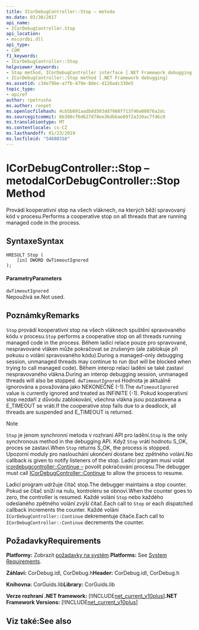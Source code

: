 ```yaml
---
title: ICorDebugController::Stop – metoda
ms.date: 03/30/2017
api_name:
- ICorDebugController.Stop
api_location:
- mscordbi.dll
api_type:
- COM
f1_keywords:
- ICorDebugController::Stop
helpviewer_keywords:
- Stop method, ICorDebugController interface [.NET Framework debugging]
- ICorDebugController::Stop method [.NET Framework debugging]
ms.assetid: c34e79be-a7fb-479e-8dec-d126a4c330e5
topic_type:
- apiref
author: rpetrusha
ms.author: ronpet
ms.openlocfilehash: 4cb5b091aadbdd503dd7988f713f40a00876a2dc
ms.sourcegitcommit: 6b308cf6d627d78ee36dbbae8972a310ac7fd6c8
ms.translationtype: MT
ms.contentlocale: cs-CZ
ms.lasthandoff: 01/23/2019
ms.locfileid: "54608316"
---
```

# <a name="icordebugcontrollerstop-method"></a><span data-ttu-id="7bf43-102">ICorDebugController::Stop – metoda</span><span class="sxs-lookup"><span data-stu-id="7bf43-102">ICorDebugController::Stop Method</span></span>
<span data-ttu-id="7bf43-103">Provádí kooperativní stop na všech vláknech, na kterých běží spravovaný kód v procesu.</span><span class="sxs-lookup"><span data-stu-id="7bf43-103">Performs a cooperative stop on all threads that are running managed code in the process.</span></span>  
  
## <a name="syntax"></a><span data-ttu-id="7bf43-104">Syntaxe</span><span class="sxs-lookup"><span data-stu-id="7bf43-104">Syntax</span></span>  
  
```  
HRESULT Stop (  
    [in] DWORD dwTimeoutIgnored  
);  
```  
  
#### <a name="parameters"></a><span data-ttu-id="7bf43-105">Parametry</span><span class="sxs-lookup"><span data-stu-id="7bf43-105">Parameters</span></span>  
 `dwTimeoutIgnored`  
 <span data-ttu-id="7bf43-106">Nepoužívá se.</span><span class="sxs-lookup"><span data-stu-id="7bf43-106">Not used.</span></span>  
  
## <a name="remarks"></a><span data-ttu-id="7bf43-107">Poznámky</span><span class="sxs-lookup"><span data-stu-id="7bf43-107">Remarks</span></span>  
 <span data-ttu-id="7bf43-108">`Stop` provádí kooperativní stop na všech vláknech spuštění spravovaného kódu v procesu.</span><span class="sxs-lookup"><span data-stu-id="7bf43-108">`Stop` performs a cooperative stop on all threads running managed code in the process.</span></span> <span data-ttu-id="7bf43-109">Během ladicí relace pouze pro spravované, nespravované vláken může pokračovat se zrušeným (ale zablokuje při pokusu o volání spravovaného kódu).</span><span class="sxs-lookup"><span data-stu-id="7bf43-109">During a managed-only debugging session, unmanaged threads may continue to run (but will be blocked when trying to call managed code).</span></span> <span data-ttu-id="7bf43-110">Během interop relaci ladění se také zastaví nespravovaného vlákna.</span><span class="sxs-lookup"><span data-stu-id="7bf43-110">During an interop debugging session, unmanaged threads will also be stopped.</span></span> <span data-ttu-id="7bf43-111">`dwTimeoutIgnored` Hodnota je aktuálně ignorována a považována jako NEKONEČNÉ (-1).</span><span class="sxs-lookup"><span data-stu-id="7bf43-111">The `dwTimeoutIgnored` value is currently ignored and treated as INFINITE (-1).</span></span> <span data-ttu-id="7bf43-112">Pokud kooperativní stop nezdaří z důvodu zablokování, všechna vlákna jsou pozastavena a E_TIMEOUT se vrátí.</span><span class="sxs-lookup"><span data-stu-id="7bf43-112">If the cooperative stop fails due to a deadlock, all threads are suspended and E_TIMEOUT is returned.</span></span>  
  
> [!NOTE]
>  <span data-ttu-id="7bf43-113">`Stop` je jenom synchronní metoda v rozhraní API pro ladění.</span><span class="sxs-lookup"><span data-stu-id="7bf43-113">`Stop` is the only synchronous method in the debugging API.</span></span> <span data-ttu-id="7bf43-114">Když `Stop` vrátí hodnotu S_OK, proces se zastaví.</span><span class="sxs-lookup"><span data-stu-id="7bf43-114">When `Stop` returns S_OK, the process is stopped.</span></span> <span data-ttu-id="7bf43-115">Upozorní moduly pro naslouchání ukončení dostane bez zpětného volání.</span><span class="sxs-lookup"><span data-stu-id="7bf43-115">No callback is given to notify listeners of the stop.</span></span> <span data-ttu-id="7bf43-116">Ladicí program musí volat [icordebugcontroller::Continue –](../../../../docs/framework/unmanaged-api/debugging/icordebugcontroller-continue-method.md) povolit pokračování procesu.</span><span class="sxs-lookup"><span data-stu-id="7bf43-116">The debugger must call [ICorDebugController::Continue](../../../../docs/framework/unmanaged-api/debugging/icordebugcontroller-continue-method.md) to allow the process to resume.</span></span>  
  
 <span data-ttu-id="7bf43-117">Ladicí program udržuje čítač stop.</span><span class="sxs-lookup"><span data-stu-id="7bf43-117">The debugger maintains a stop counter.</span></span> <span data-ttu-id="7bf43-118">Pokud se čítač sníží na nulu, kontroleru se obnoví.</span><span class="sxs-lookup"><span data-stu-id="7bf43-118">When the counter goes to zero, the controller is resumed.</span></span> <span data-ttu-id="7bf43-119">Každé volání `Stop` nebo každého odeslaného zpětného volání zvýší čítač.</span><span class="sxs-lookup"><span data-stu-id="7bf43-119">Each call to `Stop` or each dispatched callback increments the counter.</span></span> <span data-ttu-id="7bf43-120">Každé volání `ICorDebugController::Continue` dekrementuje čítače.</span><span class="sxs-lookup"><span data-stu-id="7bf43-120">Each call to `ICorDebugController::Continue` decrements the counter.</span></span>  
  
## <a name="requirements"></a><span data-ttu-id="7bf43-121">Požadavky</span><span class="sxs-lookup"><span data-stu-id="7bf43-121">Requirements</span></span>  
 <span data-ttu-id="7bf43-122">**Platformy:** Zobrazit [požadavky na systém](../../../../docs/framework/get-started/system-requirements.md).</span><span class="sxs-lookup"><span data-stu-id="7bf43-122">**Platforms:** See [System Requirements](../../../../docs/framework/get-started/system-requirements.md).</span></span>  
  
 <span data-ttu-id="7bf43-123">**Záhlaví:** CorDebug.idl, CorDebug.h</span><span class="sxs-lookup"><span data-stu-id="7bf43-123">**Header:** CorDebug.idl, CorDebug.h</span></span>  
  
 <span data-ttu-id="7bf43-124">**Knihovna:** CorGuids.lib</span><span class="sxs-lookup"><span data-stu-id="7bf43-124">**Library:** CorGuids.lib</span></span>  
  
 <span data-ttu-id="7bf43-125">**Verze rozhraní .NET framework:** [!INCLUDE[net_current_v10plus](../../../../includes/net-current-v10plus-md.md)]</span><span class="sxs-lookup"><span data-stu-id="7bf43-125">**.NET Framework Versions:** [!INCLUDE[net_current_v10plus](../../../../includes/net-current-v10plus-md.md)]</span></span>  
  
## <a name="see-also"></a><span data-ttu-id="7bf43-126">Viz také:</span><span class="sxs-lookup"><span data-stu-id="7bf43-126">See also</span></span>

